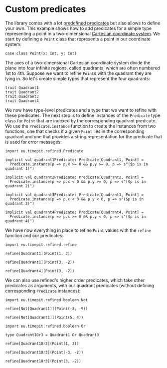 # Custom predicates

The library comes with a lot [predefined predicates][provided-predicates]
but also allows to define your own. This example shows how to add predicates
for a simple type representing a point in a two-dimensional [Cartesian
coordinate system][cartesian-coordinate-system]. We start by defining a
`Point` class that represents a point in our coordinate system:

```tut
case class Point(x: Int, y: Int)
```

The axes of a two-dimensional Cartesian coordinate system divide the plane into
four infinite regions, called quadrants, which are often numbered 1st to 4th.
Suppose we want to refine `Point`s with the quadrant they are lying in.
So let's create simple types that represent the four quadrants:

```tut
trait Quadrant1
trait Quadrant2
trait Quadrant3
trait Quadrant4
```

We now have type-level predicates and a type that we want to refine with these
predicates. The next step is to define instances of the `Predicate` type class
for `Point` that are indexed by the corresponding quadrant predicate. We use
the `Predicate.instance` function to create the instances from two functions,
one that checks if a given `Point` lies in the corresponding quadrant and one
that provides a string representation for the predicate that is used for error
messages:

```tut
import eu.timepit.refined.Predicate

implicit val quadrant1Predicate: Predicate[Quadrant1, Point] =
  Predicate.instance(p => p.x >= 0 && p.y >= 0, p => s"($p is in quadrant 1)")

implicit val quadrant2Predicate: Predicate[Quadrant2, Point] =
  Predicate.instance(p => p.x < 0 && p.y >= 0, p => s"($p is in quadrant 2)")

implicit val quadrant3Predicate: Predicate[Quadrant3, Point] =
  Predicate.instance(p => p.x < 0 && p.y < 0, p => s"($p is in quadrant 3)")

implicit val quadrant4Predicate: Predicate[Quadrant4, Point] =
  Predicate.instance(p => p.x >= 0 && p.y < 0, p => s"($p is in quadrant 4)")
```

We have now everything in place to refine `Point` values with the `refine`
function and our predicates:

```tut
import eu.timepit.refined.refine

refine[Quadrant1](Point(1, 3))

refine[Quadrant1](Point(3, -2))

refine[Quadrant4](Point(3, -2))
```

We can also use refined's higher order predicates, which take other predicates
as arguments, with our quadrant predicates (without defining corresponding
`Predicate` instances):

```tut
import eu.timepit.refined.boolean.Not

refine[Not[Quadrant1]](Point(-3, -9))

refine[Not[Quadrant1]](Point(5, 4))

import eu.timepit.refined.boolean.Or

type Quadrant1Or3 = Quadrant1 Or Quadrant3

refine[Quadrant1Or3](Point(1, 3))

refine[Quadrant1Or3](Point(-3, -2))

refine[Quadrant1Or3](Point(3, -2))
```

[provided-predicates]: https://github.com/fthomas/refined#provided-predicates
[cartesian-coordinate-system]: http://en.wikipedia.org/wiki/Cartesian_coordinate_system
